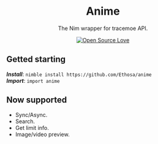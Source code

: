 <h1 align="center">Anime</h1>
<div align="center"> The Nim wrapper for tracemoe API.
  
[![Open Source Love](https://badges.frapsoft.com/os/v1/open-source.svg?v=103)](https://github.com/ellerbrock/open-source-badges/)
</div>

## Getted starting
***Install***: `nimble install https://github.com/Ethosa/anime`  
***Import***: `import anime`

## Now supported
-   Sync/Async.
-   Search.
-   Get limit info.
-   Image/video preview.
